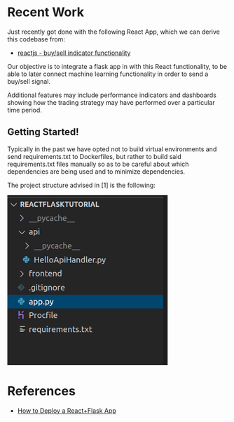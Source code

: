 # Recent Work

Just  recently got done with the following React App, which we can derive this codebase from:

* [reactjs - buy/sell indicator functionality](https://github.com/pwdel/dockerreactjs)

Our objective is to integrate a flask app in with this React functionality, to be able to later connect machine learning functionality in order to send a buy/sell signal.

Additional features may include performance indicators and dashboards showing how the trading strategy may have performed over a particular time period.

## Getting Started!

Typically in the past we have opted not to build virtual environments and send requirements.txt to Dockerfiles, but rather to build said requirements.txt files manually so as to be careful about which dependencies are being used and to minimize dependencies.

The project structure advised in [1] is the following:

![](/readme_img/starterprojectstructure.png)


#  References

* [How to Deploy a React+Flask App](https://towardsdatascience.com/build-deploy-a-react-flask-app-47a89a5d17d9)
